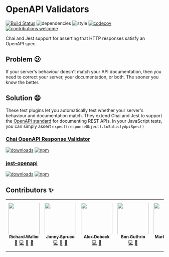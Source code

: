 # OpenAPI Validators

[![Build Status](https://travis-ci.com/RuntimeTools/OpenAPIValidators.svg?branch=master)](https://travis-ci.com/RuntimeTools/OpenAPIValidators)
![dependencies](https://img.shields.io/david/RuntimeTools/OpenAPIValidators)
![style](https://img.shields.io/badge/code%20style-airbnb-ff5a5f.svg)
[![codecov](https://codecov.io/gh/RuntimeTools/OpenAPIValidators/branch/master/graph/badge.svg)](https://codecov.io/gh/RuntimeTools/OpenAPIValidators)
[![contributions welcome](https://img.shields.io/badge/contributions-welcome-brightgreen.svg?style=flat)](https://github.com/RuntimeTools/OpenAPIValidators/blob/master/CONTRIBUTING.md)

Chai and Jest support for asserting that HTTP responses satisfy an OpenAPI spec.

## Problem 😕

If your server's behaviour doesn't match your API documentation, then you need to correct your server, your documentation, or both. The sooner you know the better.

## Solution 😄

These test plugins let you automatically test whether your server's behaviour and documentation match. They extend Chai and Jest to support the [OpenAPI standard](https://swagger.io/docs/specification/about/) for documenting REST APIs. In your JavaScript tests, you can simply assert `expect(responseObject).toSatisfyApiSpec()`

### [Chai OpenAPI Response Validator](https://github.com/RuntimeTools/OpenAPIValidators/tree/master/packages/chai-openapi-response-validator#readme)

[![downloads](https://img.shields.io/npm/dm/chai-openapi-response-validator)](https://www.npmjs.com/package/chai-openapi-response-validator)
[![npm](https://img.shields.io/npm/v/chai-openapi-response-validator.svg)](https://www.npmjs.com/package/chai-openapi-response-validator)

### [jest-openapi](https://github.com/RuntimeTools/OpenAPIValidators/tree/master/packages/jest-openapi#readme)

[![downloads](https://img.shields.io/npm/dm/jest-openapi)](https://www.npmjs.com/package/jest-openapi)
[![npm](https://img.shields.io/npm/v/jest-openapi.svg)](https://www.npmjs.com/package/jest-openapi)

## Contributors ✨

<!-- ALL-CONTRIBUTORS-LIST:START - Do not remove or modify this section -->
<!-- prettier-ignore-start -->
<!-- markdownlint-disable -->
<table>
  <tr>
    <td align="center"><a href="https://github.com/rwalle61"><img src="https://avatars1.githubusercontent.com/u/18170169?v=4?s=100" width="100px;" alt=""/><br /><sub><b>Richard Waller</b></sub></a><br /><a href="#maintenance-rwalle61" title="Maintenance">🚧</a> <a href="https://github.com/RuntimeTools/OpenAPIValidators/commits?author=rwalle61" title="Code">💻</a> <a href="https://github.com/RuntimeTools/OpenAPIValidators/commits?author=rwalle61" title="Documentation">📖</a> <a href="https://github.com/RuntimeTools/OpenAPIValidators/pulls?q=is%3Apr+reviewed-by%3Arwalle61" title="Reviewed Pull Requests">👀</a></td>
    <td align="center"><a href="https://github.com/JonnySpruce"><img src="https://avatars3.githubusercontent.com/u/30812276?v=4?s=100" width="100px;" alt=""/><br /><sub><b>Jonny Spruce</b></sub></a><br /><a href="https://github.com/RuntimeTools/OpenAPIValidators/commits?author=JonnySpruce" title="Code">💻</a> <a href="https://github.com/RuntimeTools/OpenAPIValidators/commits?author=JonnySpruce" title="Documentation">📖</a> <a href="https://github.com/RuntimeTools/OpenAPIValidators/pulls?q=is%3Apr+reviewed-by%3AJonnySpruce" title="Reviewed Pull Requests">👀</a></td>
    <td align="center"><a href="https://github.com/AlexDobeck"><img src="https://avatars2.githubusercontent.com/u/10519388?v=4?s=100" width="100px;" alt=""/><br /><sub><b>Alex Dobeck</b></sub></a><br /><a href="https://github.com/RuntimeTools/OpenAPIValidators/commits?author=AlexDobeck" title="Code">💻</a> <a href="https://github.com/RuntimeTools/OpenAPIValidators/issues?q=author%3AAlexDobeck" title="Bug reports">🐛</a></td>
    <td align="center"><a href="https://github.com/BenGu3"><img src="https://avatars2.githubusercontent.com/u/7105857?v=4?s=100" width="100px;" alt=""/><br /><sub><b>Ben Guthrie</b></sub></a><br /><a href="https://github.com/RuntimeTools/OpenAPIValidators/commits?author=BenGu3" title="Code">💻</a> <a href="https://github.com/RuntimeTools/OpenAPIValidators/issues?q=author%3ABenGu3" title="Bug reports">🐛</a></td>
    <td align="center"><a href="https://martijnvegter.com/"><img src="https://avatars3.githubusercontent.com/u/25134477?v=4?s=100" width="100px;" alt=""/><br /><sub><b>Martijn Vegter</b></sub></a><br /><a href="https://github.com/RuntimeTools/OpenAPIValidators/commits?author=mvegter" title="Code">💻</a></td>
    <td align="center"><a href="https://github.com/ludeknovy"><img src="https://avatars1.githubusercontent.com/u/13610612?v=4?s=100" width="100px;" alt=""/><br /><sub><b>Ludek</b></sub></a><br /><a href="https://github.com/RuntimeTools/OpenAPIValidators/commits?author=ludeknovy" title="Code">💻</a> <a href="https://github.com/RuntimeTools/OpenAPIValidators/issues?q=author%3Aludeknovy" title="Bug reports">🐛</a></td>
    <td align="center"><a href="https://github.com/tgiardina"><img src="https://avatars1.githubusercontent.com/u/37459104?v=4?s=100" width="100px;" alt=""/><br /><sub><b>Tommy Giardina</b></sub></a><br /><a href="https://github.com/RuntimeTools/OpenAPIValidators/commits?author=tgiardina" title="Code">💻</a> <a href="https://github.com/RuntimeTools/OpenAPIValidators/issues?q=author%3Atgiardina" title="Bug reports">🐛</a></td>
  </tr>
</table>

<!-- markdownlint-restore -->
<!-- prettier-ignore-end -->

<!-- ALL-CONTRIBUTORS-LIST:END -->
